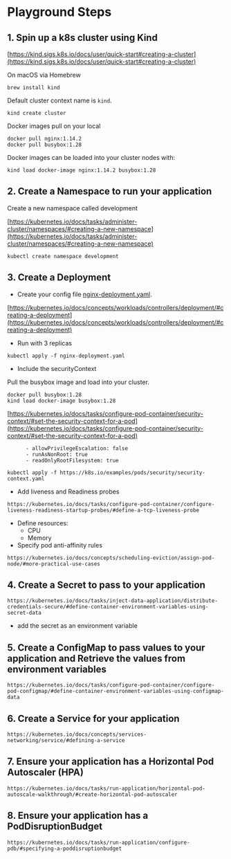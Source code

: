 # Playground Steps
 
## 1. Spin up a k8s cluster using Kind

[https://kind.sigs.k8s.io/docs/user/quick-start#creating-a-cluster](https://kind.sigs.k8s.io/docs/user/quick-start#creating-a-cluster)

On macOS via Homebrew

```
brew install kind
```

 Default cluster context name is `kind`.

```
kind create cluster
```

Docker images pull on your local
```
docker pull nginx:1.14.2
docker pull busybox:1.28
```

Docker images can be loaded into your cluster nodes with:

```
kind load docker-image nginx:1.14.2 busybox:1.28
```
 
## 2. Create a Namespace to run your application

Create a new namespace called development

[https://kubernetes.io/docs/tasks/administer-cluster/namespaces/#creating-a-new-namespace](https://kubernetes.io/docs/tasks/administer-cluster/namespaces/#creating-a-new-namespace)

```
kubectl create namespace development
```


## 3. Create a Deployment
  - Create your config file [nginx-deployment.yaml](https://kubernetes.io/docs/concepts/workloads/controllers/deployment/#creating-a-deployment).

  [https://kubernetes.io/docs/concepts/workloads/controllers/deployment/#creating-a-deployment](https://kubernetes.io/docs/concepts/workloads/controllers/deployment/#creating-a-deployment)

   - Run with 3 replicas

   ```
   kubectl apply -f nginx-deployment.yaml
   ```

   - Include the securityContext
   
  Pull the busybox image and load into your cluster. 

   ```
   docker pull busybox:1.28
   kind load docker-image busybox:1.28
   ```

   [https://kubernetes.io/docs/tasks/configure-pod-container/security-context/#set-the-security-context-for-a-pod](https://kubernetes.io/docs/tasks/configure-pod-container/security-context/#set-the-security-context-for-a-pod)

  ```
        - allowPrivilegeEscalation: false
        - runAsNonRoot: true
        - readOnlyRootFilesystem: true
  ```

  ```
  kubectl apply -f https://k8s.io/examples/pods/security/security-context.yaml
  ```

   - Add liveness and Readiness probes

   ```https://kubernetes.io/docs/tasks/configure-pod-container/configure-liveness-readiness-startup-probes/#define-a-tcp-liveness-probe```

   - Define resources:
        - CPU
        - Memory
   - Specify pod anti-affinity rules

   ```https://kubernetes.io/docs/concepts/scheduling-eviction/assign-pod-node/#more-practical-use-cases```
 
## 4. Create a Secret to pass to your application

```https://kubernetes.io/docs/tasks/inject-data-application/distribute-credentials-secure/#define-container-environment-variables-using-secret-data```

   - add the secret as an environment variable
 
## 5. Create a ConfigMap to pass values to your application and Retrieve the values from environment variables

```https://kubernetes.io/docs/tasks/configure-pod-container/configure-pod-configmap/#define-container-environment-variables-using-configmap-data```
 
## 6. Create a Service for your application

```https://kubernetes.io/docs/concepts/services-networking/service/#defining-a-service```
 
## 7. Ensure your application has a Horizontal Pod Autoscaler (HPA)

```https://kubernetes.io/docs/tasks/run-application/horizontal-pod-autoscale-walkthrough/#create-horizontal-pod-autoscaler```
 
## 8. Ensure your application has a PodDisruptionBudget

```https://kubernetes.io/docs/tasks/run-application/configure-pdb/#specifying-a-poddisruptionbudget```